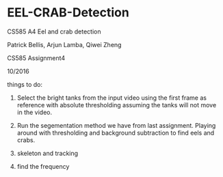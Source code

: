 # EEL-CRAB-Detection
CS585 A4 Eel and crab detection

Patrick Bellis, Arjun Lamba, Qiwei Zheng

CS585 Assignment4

10/2016


things to do:

1. Select the bright tanks from the input video using the first frame as reference with absolute thresholding assuming the tanks will not move in the video.

2. Run the segementation method we have from last assignment. Playing around with thresholding and background subtraction to find eels and crabs.

3. skeleton and tracking

4. find the frequency 
